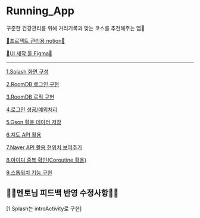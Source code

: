 # Running_App
꾸준한 건강관리를 위해 거리기록과 맞는 코스를 추천해주는 앱🏃

[🔖프로젝트 관리용 notion🔖](https://www.notion.so/48a708a782a44f72a8710a32ac0ac8a9?v=b933fedd970744a981b84e11059c7dbb)

[📌UI 제작 툴:Figma📌](https://www.figma.com/file/gzRmhDRS5YQ6mzujyNxlVj/Running?type=design&node-id=0-1&mode=design&t=Md0rHrzfrOMONB8D-0)

---
[1.Splash 화면 구성](https://github.com/OhJunYoung21/Running_App/blob/main/스플래시화면.md)


[2.RoomDB 로그인 구현](https://github.com/OhJunYoung21/Running_App/blob/main/RoomDB%20로그인.md)


[3.RoomDB 로직 구현](https://github.com/OhJunYoung21/Running_App/blob/main/roomDB%20회원가입%20로직.md)


[4.로그인 성공/예외처리](https://github.com/OhJunYoung21/Running_App/blob/main/로그인%20예외%20처리.md)


[5.Gson 활용 데이터 저장](https://github.com/OhJunYoung21/Running_App/blob/main/커스텀%20클래스%20roomDB저장.md)


[6.지도 API 활용](https://github.com/OhJunYoung21/Running_App/blob/main/실시간%20사용자%20위치%20추적%20API.md)


[7.Naver API 활용 현위치 보여주기](https://github.com/OhJunYoung21/Running_App/blob/main/Naver%20API%20활용.md)

[8.아이디 중복 확인(Coroutine 활용)](https://github.com/OhJunYoung21/Running_App/blob/main/아이디%20중복%20확인.md)

[9.스톱워치 기능 구현](https://github.com/OhJunYoung21/Running_App/blob/main/스톱워치%20기능%20구현.md)

## 🧑‍💻멘토님 피드백 반영 수정사항🧑‍💻


[1.Splash는 introActivity로 구현]

